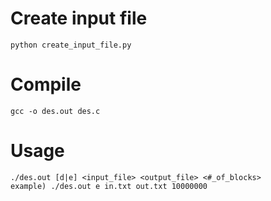 # Create input file
```
python create_input_file.py
```

# Compile
```
gcc -o des.out des.c
```

# Usage
```
./des.out [d|e] <input_file> <output_file> <#_of_blocks>
example) ./des.out e in.txt out.txt 10000000
```

